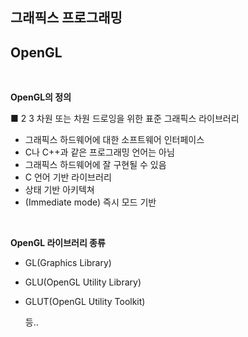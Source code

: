 ## 그래픽스 프로그래밍

## OpenGL

​    

**OpenGL의 정의**

■ 2 3 차원 또는 차원 드로잉을 위한 표준 그래픽스 라이브러리

- 그래픽스 하드웨어에 대한 소프트웨어 인터페이스
- C나 C++과 같은 프로그래밍 언어는 아님
- 그래픽스 하드웨어에 잘 구현될 수 있음
- C 언어 기반 라이브러리
- 상태 기반 아키텍쳐
- (Immediate mode) 즉시 모드 기반

​    

**OpenGL 라이브러리 종류**

- GL(Graphics Library)

- GLU(OpenGL Utility Library)

- GLUT(OpenGL Utility Toolkit)

  등..
